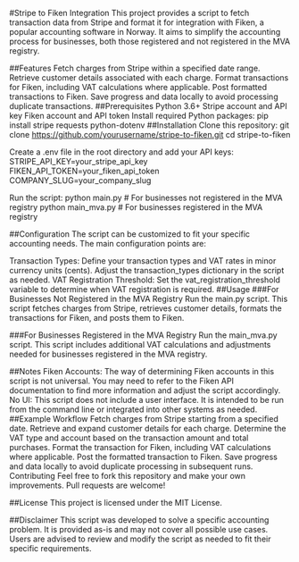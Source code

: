 #Stripe to Fiken Integration
This project provides a script to fetch transaction data from Stripe and format it for integration with Fiken, a popular accounting software in Norway. It aims to simplify the accounting process for businesses, both those registered and not registered in the MVA registry.

##Features
Fetch charges from Stripe within a specified date range.
Retrieve customer details associated with each charge.
Format transactions for Fiken, including VAT calculations where applicable.
Post formatted transactions to Fiken.
Save progress and data locally to avoid processing duplicate transactions.
##Prerequisites
Python 3.6+
Stripe account and API key
Fiken account and API token
Install required Python packages:
pip install stripe requests python-dotenv
##Installation
Clone this repository:
git clone https://github.com/yourusername/stripe-to-fiken.git
cd stripe-to-fiken

Create a .env file in the root directory and add your API keys:
STRIPE_API_KEY=your_stripe_api_key
FIKEN_API_TOKEN=your_fiken_api_token
COMPANY_SLUG=your_company_slug

Run the script:
python main.py # For businesses not registered in the MVA registry
python main_mva.py # For businesses registered in the MVA registry

##Configuration
The script can be customized to fit your specific accounting needs. The main configuration points are:

Transaction Types: Define your transaction types and VAT rates in minor currency units (cents). Adjust the transaction_types dictionary in the script as needed.
VAT Registration Threshold: Set the vat_registration_threshold variable to determine when VAT registration is required.
##Usage
###For Businesses Not Registered in the MVA Registry
Run the main.py script. This script fetches charges from Stripe, retrieves customer details, formats the transactions for Fiken, and posts them to Fiken.

###For Businesses Registered in the MVA Registry
Run the main_mva.py script. This script includes additional VAT calculations and adjustments needed for businesses registered in the MVA registry.

##Notes
Fiken Accounts: The way of determining Fiken accounts in this script is not universal. You may need to refer to the Fiken API documentation to find more information and adjust the script accordingly.
No UI: This script does not include a user interface. It is intended to be run from the command line or integrated into other systems as needed.
##Example Workflow
Fetch charges from Stripe starting from a specified date.
Retrieve and expand customer details for each charge.
Determine the VAT type and account based on the transaction amount and total purchases.
Format the transaction for Fiken, including VAT calculations where applicable.
Post the formatted transaction to Fiken.
Save progress and data locally to avoid duplicate processing in subsequent runs.
Contributing
Feel free to fork this repository and make your own improvements. Pull requests are welcome!

##License
This project is licensed under the MIT License.

##Disclaimer
This script was developed to solve a specific accounting problem. It is provided as-is and may not cover all possible use cases. Users are advised to review and modify the script as needed to fit their specific requirements.
